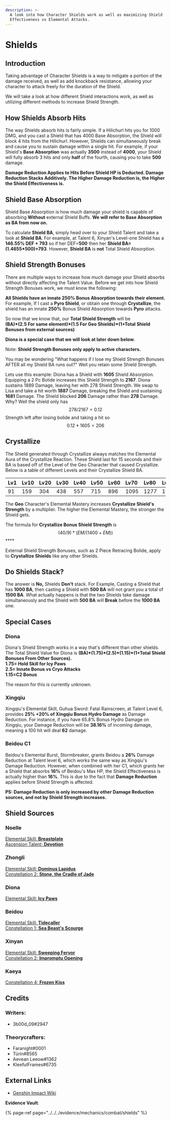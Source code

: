 ```yaml
---
description: >-
  A look into how Character Shields work as well as maximizing Shield
  Effectiveness vs Elemental Attacks.
---
```


# Shields

## Introduction 

Taking advantage of Character Shields is a way to mitigate a portion of the damage received, as well as add knockback resistance, allowing your character to attack freely for the duration of the Shield. 

We will take a look at how different Shield interactions work, as well as utilizing different methods to increase Shield Strength. 

## How Shields Absorb Hits  

The way Shields absorb hits is fairly simple. If a Hilichurl hits you for 1000 DMG, and you cast a Shield that has 4000 Base Absorption, the Shield will block 4 hits from the Hilichurl. However, Shields can simultaneously break and cause you to sustain damage within a single hit. For example, if your Shield's **Base Absorption** was actually **3500** instead of **4000**, your Shield will fully absorb 3 hits and only **half** of the fourth, causing you to take **500** damage. 

**Damage Reduction Applies to Hits Before Shield HP is Deducted. Damage Reduction Stacks Additively. The Higher Damage Reduction is, the Higher the Shield Effectiveness is.**

## Shield Base Absorption 

Shield Base Absorption is how much damage your shield is capable of absorbing **Without** external Shield Buffs. **We will refer to Base Absorption as BA from now on.**   
  
To calculate **Shield BA**, simply head over to your Shield Talent and take a look at **Shield BA**. For example, at Talent 6, Xinyan's Level-one Shield has a **146.55% DEF + 793** so if her DEF=**500** then her **Shield BA=\(1.4655\*500\)+793**. However, **Shield BA** is **not** Total Shield Absorption. 

## Shield Strength Bonuses

There are multiple ways to increase how much damage your Shield absorbs without directly affecting the Talent Value. Before we get into how Shield Strength Bonuses work, we must know the following:   
  
**All Shields have an innate 250% Bonus Absorption towards their element.** For example, If I cast a **Pyro Shield**, or obtain one through **Crystallize**, the shield has an innate **250%** Bonus Shield Absorption towards **Pyro** attacks.   
  
So now that we know that, our **Total Shield Strength** will be   
**\(BA\)\*\(2.5 For same element\)\*\(1.5 For Geo Shields\)\*\(1+Total Shield Bonuses from external sources\)**

**Diona is a special case that we will look at later down below.**   
  
Note: **Shield Strength Bonuses only apply to active characters.**   
  
You may be wondering "What happens if I lose my Shield Strength Bonuses AFTER all my Shield BA runs out?" Well you retain some Shield Strength.   
  
Lets use this example: Diona has a Shield with **1605** Shield Absorption. Equipping a 2 Pc Bolide increases this Shield Strength to **2167**. Diona sustains 1889 Damage, leaving her with 278 Shield Strength. We swap to Lisa and take a hit worth **1887** Damage, breaking the Shield and sustaining **1681** Damage. The Shield blocked **206** Damage rather than **278** Damage. Why? Well the shield only has $$278/2167=0.12$$ Strength left after losing bolide and taking a hit so $$0.12*1605=206$$ 

## Crystallize 

The Shield generated through Crystallize always matches the Elemental Aura of the Crystallize Reaction. These Shield last for 15 seconds and their BA is based off of the Level of the Geo Character that caused Crystallize. Below is a table of different Levels and their Crystallize Shield BA.

| Lv1 | Lv10 | Lv20 | Lv30 | Lv40 | Lv50 | Lv60 | Lv70 | Lv80 | Lv90 |
| :--- | :--- | :--- | :--- | :--- | :--- | :--- | :--- | :--- | :--- |
| 91 | 159 | 304 | 438 | 557 | 715 | 896 | 1095 | 1277 | 1424 |

The **Geo** Character's Elemental Mastery increases **Crystallize Shield's Strength** by a multiplier. The higher the Elemental Mastery, the stronger the Shield gets.  
  
The formula for **Crystallize Bonus Shield Strength** is  $$(40/9) * (EM/(1400+EM))$$ ****

External Shield Strength Bonuses, such as 2 Piece Retracing Bolide, apply to **Crystallize Shields** like any other Shields.  

## Do Shields Stack?

The answer is **No,** Shields **Don't** stack. For Example, Casting a Shield that has **1000 BA**, then casting a Shield with **500 BA** will not grant you a total of **1500 BA**. What actually happens is that the two Shields take damage simultaneously and the Shield with **500 BA** will **Break** before the **1000 BA** one. 

## Special Cases 

### Diona

Diona's Shield Strength works in a way that's different than other shields. The Total Shield Value for Diona is **\(BA\)\*\(1.75\)\*\(2.5\)\*\(1.15\)\*\(1+Total Shield Bonuses From Other Sources\).   
1.75= Hold Skill for Icy Paws  
2.5= Innate Bonus vs Cryo Attacks  
1.15=C2 Bonus**  
  
The reason for this is currently unknown. 

### Xingqiu

Xingqiu's Elemental Skill, Guhua Sword: Fatal Rainscreen, at Talent Level 6, provides **25% +20% of Xingqiu Bonus Hydro Damage** as Damage Reduction. For instance, if you have 65.8% Bonus Hydro Damage on Xingqiu, your Damage Reduction will be **38.16%** of incoming damage, meaning a 100 hit will deal **62** damage. 

### Beidou C1

Beidou's Elemental Burst, Stormbreaker, grants Beidou a **26%** Damage Reduction at Talent level 6, which works the same way as Xingqiu's Damage Reduction. However, when combined with her C1, which grants her a Shield that absorbs **16%** of Beidou's Max HP, the Shield Effectiveness is actually higher than **16%**. This is due to the fact that **Damage Reduction** applies before Shield Strength is affected.  
  
**PS: Damage Reduction is only increased by other Damage Reduction sources, and not by Shield Strength increases.** 

## Shield Sources 

### Noelle 

[Elemental Skill: **Breastplate**](../../characters/geo/noelle.md#attacks)  
[Ascension Talent: **Devotion**](../../characters/geo/noelle.md#ascension-passives)

### Zhongli

[Elemental Skill: **Dominus Lapidus**  
](../../characters/geo/zhongli.md#attacks)[Constellation 2: **Stone, the Cradle of Jade**](../../characters/geo/zhongli.md#constellations)

### Diona

[Elemental Skill: **Icy Paws**](../../characters/cryo/diona.md#attacks)

### Beidou

[Elemental Skill: **Tidecaller**](../../characters/electro/beidou.md#attacks)  
[Constellation 1: **Sea Beast's Scourge**](../../characters/electro/beidou.md#constellations)

### Xinyan

[Elemental Skill: **Sweeping Fervor**](../../characters/pyro/xinyan.md#attacks)  
[Constellation 2: **Impromptu Opening**](../../characters/pyro/xinyan.md#constellations)

### Kaeya

[Constellation 4: **Frozen Kiss**](../../characters/cryo/kaeya.md#constellations)

## Credits

### Writers: 

* 3b00d\_09\#2947

### Theorycrafters:

* Faranight\#0001
* Türin\#8565
* Aevean Leeow\#1362
* KleefulFrames\#6735

## External Links

* [Genshin Impact Wiki](https://genshin-impact.fandom.com/wiki/Genshin_Impact_Wiki)

**Evidence Vault**:

{% page-ref page="../../../evidence/mechanics/combat/shields" %}
